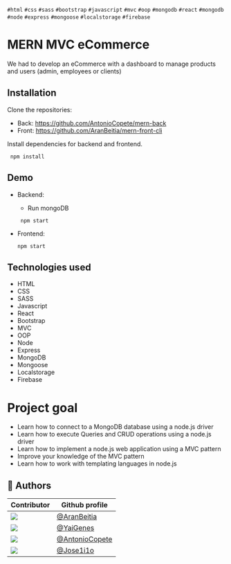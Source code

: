 `#html` `#css` `#sass` `#bootstrap` `#javascript` `#mvc` `#oop` `#mongodb` `#react`
`#mongodb` `#node` `#express` `#mongoose` `#localstorage` `#firebase`

# MERN MVC eCommerce

We had to develop an eCommerce with a dashboard to manage products and users 
(admin, employees or clients)
## Installation

Clone the repositories:

- Back: https://github.com/AntonioCopete/mern-back
- Front: https://github.com/AranBeitia/mern-front-cli
 
Install dependencies for backend and frontend.
 ```http
  npm install
```
## Demo

- Backend:
     - Run mongoDB
    ```http
     npm start
     ```

- Frontend:
    ```http
    npm start
    ```
  
## Technologies used

- HTML
- CSS
- SASS
- Javascript
- React
- Bootstrap
- MVC
- OOP
- Node
- Express
- MongoDB
- Mongoose
- Localstorage
- Firebase

  
# Project goal
- Learn how to connect to a MongoDB database using a node.js driver
- Learn how to execute Queries and CRUD operations using a node.js driver
- Learn how to implement a node.js web application using a MVC pattern
- Improve your knowledge of the MVC pattern
- Learn how to work with templating languages in node.js

## 🔗 Authors
| Contributor | Github profile
| ------------------------| -----------------------------------------------------------------------|
| [![](https://avatars2.githubusercontent.com/u/12766483?s=90&v=4)](https://github.com/aranbeitia) | [@AranBeitia](https://www.github.com/AranBeitia) |
| [![](https://avatars2.githubusercontent.com/u/80582545?s=90&v=4)](https://github.com/YaiGenes)|[@YaiGenes](https://github.com/YaiGenes) |
| [![](https://avatars2.githubusercontent.com/u/85640830?s=90&v=4)](https://github.com/AntonioCopete)|[@AntonioCopete](https://github.com/AntonioCopete) |
| [![](https://avatars.githubusercontent.com/u/78234738?s=90&v=4)](https://github.com/Jose1i1o)|[@Jose1i1o](https://github.com/Jose1i1o) |
